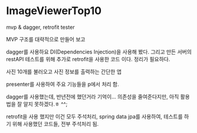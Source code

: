 # ImageViewerTop10
mvp &amp; dagger, retrofit tester

MVP 구조를 대략적으로 만들어 보고

dagger를 사용하요 DI(Dependencies Injection)을 사용해 봤다.
그리고 만든 서버의 restAPI 테스트를 위해 추가로 retrofit을 사용한 코드 이다. 정리가 필요하다.

사진 10개를 불러오고 사진 정보를 출력하는 간단한 앱

presenter를 사용하여 주요 기능들을 p에서 처리 함.

dagger를 사용했는데, 반년전에 했던거라 기억이... 의존성을 줄여준다지만, 아직 활용법을 잘 알지 못하겠다.ㅎ ^^;

retrofit을 사용 했지만 이건 모두 주석처리,
spring data jpa를 사용하여, 테스트를 하기 위해 사용했던 코드들, 전부 주석처리 됨.
